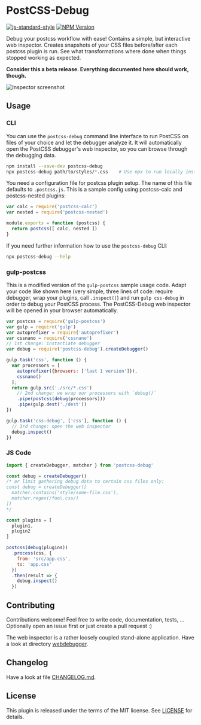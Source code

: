 # PostCSS-Debug

[![js-standard-style](https://img.shields.io/badge/code%20style-standard-brightgreen.svg)](http://standardjs.com/)
[![NPM Version](https://img.shields.io/npm/v/postcss-debug.svg)](https://www.npmjs.com/package/postcss-debug)

Debug your postcss workflow with ease! Contains a simple, but interactive web
inspector. Creates snapshots of your CSS files before/after each postcss plugin is run.
See what transformations where done when things stopped working as expected.

**Consider this a beta release. Everything documented here should work, though.**

![Inspector screenshot](/doc/inspector-screenshot.png?raw=true)


## Usage

### CLI

You can use the `postcss-debug` command line interface to run PostCSS on files
of your choice and let the debugger analyze it. It will automatically open the
PostCSS debugger's web inspector, so you can browse through the debugging data.

```sh
npm install --save-dev postcss-debug
npx postcss-debug path/to/styles/*.css    # Use npx to run locally installed postcss-debug
```

You need a configuration file for postcss plugin setup. The name of this file
defaults to `.postcss.js`. This is a sample config using postcss-calc and
postcss-nested plugins:

```js
var calc = require('postcss-calc')
var nested = require('postcss-nested')

module.exports = function (postcss) {
  return postcss([ calc, nested ])
}
```

If you need further information how to use the `postcss-debug` CLI:

```sh
npx postcss-debug --help
```

### gulp-postcss

This is a modified version of the `gulp-postcss` sample usage code. Adapt your
code like shown here (very simple, three lines of code: require debugger,
wrap your plugins, call `.inspect()`) and run `gulp css-debug` in order to
debug your PostCSS process. The PostCSS-Debug web inspector will be opened in
your browser automatically.

```js
var postcss = require('gulp-postcss')
var gulp = require('gulp')
var autoprefixer = require('autoprefixer')
var cssnano = require('cssnano')
// 1st change: instantiate debugger
var debug = require('postcss-debug').createDebugger()

gulp.task('css', function () {
  var processors = [
    autoprefixer({browsers: ['last 1 version']}),
    cssnano()
  ];
  return gulp.src('./src/*.css')
    // 2nd change: we wrap our processors with `debug()`
    .pipe(postcss(debug(processors)))
    .pipe(gulp.dest('./dest'))
})

gulp.task('css-debug', ['css'], function () {
  // 3rd change: open the web inspector
  debug.inspect()
})
```


### JS Code

```js
import { createDebugger, matcher } from 'postcss-debug'

const debug = createDebugger()
/* or limit gathering debug data to certain css files only:
const debug = createDebugger([
  matcher.contains('style/some-file.css'),
  matcher.regex(/foo\.css/)
])
*/

const plugins = [
  plugin1,
  plugin2
]

postcss(debug(plugins))
  .process(css, {
    from: 'src/app.css',
    to: 'app.css'
  })
  .then(result => {
    debug.inspect()
  })
```


## Contributing

Contributions welcome! Feel free to write code, documentation, tests, ...
Optionally open an issue first or just create a pull request :)

The web inspector is a rather loosely coupled stand-alone application. Have a
look at directory [webdebugger](/webdebugger).


## Changelog

Have a look at file
[CHANGELOG.md](/CHANGELOG.md).


## License

This plugin is released under the terms of the MIT license. See [LICENSE](/LICENSE) for details.
